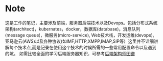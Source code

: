 # Note
这是工作的笔记，主要涉及前端，服务器后端技术以及Devops。包括分布式系统架构(architect)，kubernates，docker，数据库(database)，消息队列(message queue)，微服务(micro-service), Web技术栈，开发运维(devops)，亚马逊云(AWS)以及各种协议(如IMF,HTTP,XMPP,IMAP,SIP等）这里并不详细讲解每个技术点,而是记录在使用这个技术的时候所需的一些常用配置命令以及遇到的坑。
如需比较全面的学习后端服务器知识，可参考[后端架构师图谱](https://github.com/xingshaocheng/architect-awesome)
